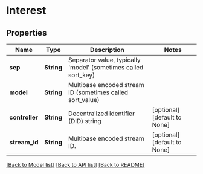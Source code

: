 # Interest

## Properties
Name | Type | Description | Notes
------------ | ------------- | ------------- | -------------
**sep** | **String** | Separator value, typically 'model' (sometimes called sort_key) | 
**model** | **String** | Multibase encoded stream ID (sometimes called sort_value) | 
**controller** | **String** | Decentralized identifier (DID) string | [optional] [default to None]
**stream_id** | **String** | Multibase encoded stream ID. | [optional] [default to None]

[[Back to Model list]](../README.md#documentation-for-models) [[Back to API list]](../README.md#documentation-for-api-endpoints) [[Back to README]](../README.md)


